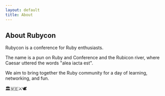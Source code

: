 ```yaml
---
layout: default
title: About
---
```


## About Rubycon

Rubycon is a conference for Ruby enthusiasts.

The name is a pun on Ruby and Conference and the Rubicon river, where Caesar uttered the words "alea iacta est".

We aim to bring together the Ruby community for a day of learning, networking, and fun.

🏛️🇲🇪⚔️🕊️
